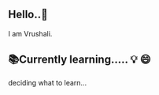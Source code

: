 ## Hello..👋
I am Vrushali.

## :books:Currently learning.....	:bulb: :smile:

deciding what to learn...

